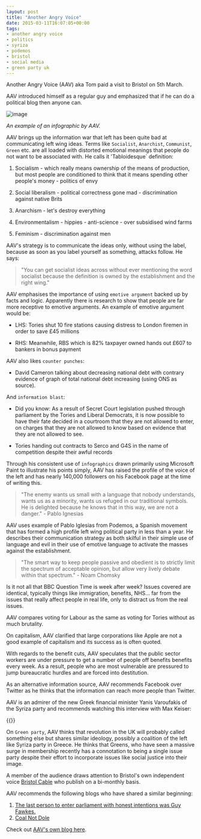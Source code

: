 ```yaml
---
layout: post
title: "Another Angry Voice"
date: 2015-03-11T16:07:05+00:00
tags:
- another angry voice
- politics
- syriza
- podemos
- bristol
- social media
- green party uk
---
```


Another Angry Voice (AAV) aka Tom paid a visit to Bristol on 5th March.

AAV introduced himself as a regular guy and emphasized that if he can do a political blog then anyone can.

![image][aav]

_An example of an infographic by AAV._

AAV brings up the information war that left has been quite bad at communicating left wing ideas. Terms like `Socialist`, `Anarchist`, `Communist`, `Green` etc. are all loaded with distorted emotional meanings that people do not want to be associated with. He calls it 'Tabloidesque` definition:

1.  Socialism - which really means ownership of the means of production, but most people are conditioned to think that it means spending other people's money - politics of envy

2.  Social liberalism - political correctness gone mad - discrimination against native Brits

3.  Anarchism - let's destroy everything

4.  Environmentalism - hippies - anti-science - over subsidised wind farms

5.  Feminism - discrimination against men

AAV's strategy is to communicate the ideas only, without using the label, because as soon as you label yourself as something, attacks follow. He says:

>	"You can get socialist ideas across without ever mentioning the word socialist because the definition is owned by the establishment and the right wing."

AAV emphasises the importance of using `emotive argument` backed up by facts and logic. Apparently there is research to show that people are far more receptive to emotive arguments. An example of emotive argument would be:

*   LHS: Tories shut 10 fire stations causing distress to London firemen in order to save £45 millions

*   RHS: Meanwhile, RBS which is 82% taxpayer owned hands out £607 to bankers in bonus payment

AAV also likes `counter punches`:

*   David Cameron talking about decreasing national debt with contrary evidence of graph of total national debt increasing (using ONS as source).

And `information blast`:

*   Did you know: As a result of Secret Court legislation pushed through parliament by the Tories and Liberal Democrats, it is now possible to have their fate decided in a courtroom that they are not allowed to enter, on charges that they are not allowed to know based on evidence that they are not allowed to see.

*   Tories handing out contracts to Serco and G4S in the name of competition despite their awful records

Through his consistent use of `infographics` drawn primarily using Microsoft Paint to illustrate his points simply, AAV has raised the profile of the voice of the left and has nearly 140,000 followers on his Facebook page at the time of writing this.

> 	"The enemy wants us small with a language that nobody understands, wants us as a minority, wants us refuged in our traditional symbols. He is delighted because he knows that in this way, we are not a danger." - Pablo Ignesias

AAV uses example of Pablo Iglesias from Podemos, a Spanish movement that has formed a high profile left wing political party in less than a year. He describes their communication strategy as both skilful in their simple use of language and evil in their use of emotive language to activate the masses against the establishment.
>	"The smart way to keep people passive and obedient is to strictly limit the spectrum of acceptable opinion, but allow very lively debate within that spectrum." - Noam Chomsky

Is it not all that BBC Question Time is week after week? Issues covered are identical, typically things like immigration, benefits, NHS... far from the issues that really affect people in real life, only to distract us from the real issues.

AAV compares voting for Labour as the same as voting for Tories without as much brutality.

On capitalism, AAV clarified that large corporations like Apple are not a good example of capitalism and its success as is often quoted.

With regards to the benefit cuts, AAV speculates that the public sector workers are under pressure to get a number of people off benefits benefits every week. As a result, people who are most vulnerable are pressured to jump bureaucratic hurdles and are forced into destitution.

As an alternative information source, AAV recommends Facebook over Twitter as he thinks that the information can reach more people than Twitter.

AAV is an admirer of the new Greek financial minister Yanis Varoufakis of the Syriza party and recommends watching this interview with Max Keiser:

{{<youtube pwAClUrhrek>}}

On `Green party`, AAV thinks that revolution in the UK will probably called something else but shares similar ideology, possibly a coalition of the left like Syriza party in Greece. He thinks that Greens, who have seen a massive surge in membership recently has a connotation to being a single issue party despite their effort to incorporate issues like social justice into their image.

A member of the audience draws attention to Bristol's own independent voice [Bristol Cable][bristol-cable] who publish on a bi-monthly basis.

AAV recommends the following blogs who have shared a similar beginning:

1.  [The last person to enter parliament with honest intentions was Guy Fawkes.][guy-fawkes]
2.  [Coal Not Dole][coal-not-dole]

Check out [AAV's own blog here][aav-blog].

[coal-not-dole]: https://www.facebook.com/coalnotdole?fref=ts
[guy-fawkes]: https://www.facebook.com/guyfawkesrevolt
[aav]: /images/aav.png
[aav-blog]: http://anotherangryvoice.blogspot.co.uk
[bristol-cable]: http://thebristolcable.org
